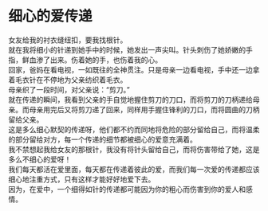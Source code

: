 # 细心的爱传递
女友给我的衬衣缝纽扣，要我找根针。  
就在我将细小的针递到她手中的时候，她发出一声尖叫。针头刺伤了她娇嫩的手指，鲜血渗了出来。伤着她的手，也伤着我的心。  
回家，爸妈在看电视，一如既往的全神贯注。只是母亲一边看电视，手中还一边拿着毛衣针在不停地为父亲纺织着毛衣。  
母亲织了一段时间，对父亲说：“剪刀。”  
就在传递的瞬间，我看到父亲的手自觉地握住剪刀的刀口，而将剪刀的刀柄递给母亲。而母亲用完后又将剪刀递了回来，同样用手握住锋利的刀口，而将圆曲的刀柄留给父亲。  
这是多么细心默契的传递呀，他们都不约而同地将危险的部分留给自己，而将温柔的部分留给对方，每一个传递的细节都被细心的爱意充满着。  
我不禁想起我给女友的那根针，我没有将针头留给自己，而将伤害带给了她，这是多么不细心的爱呀！  
我们每天都活在爱里面，每天都在传递着彼此的爱，而我们每一次爱的传递都应该细心地注重方式，只有这样才能好好地爱下去。  
因为，在爱中，一个细得如针的传递都可能因为你的粗心而伤害到你的爱人和感情。
  